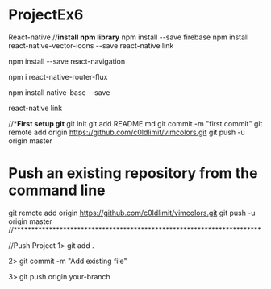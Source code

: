 # ProjectEx6
React-native
//**************install npm library**************
npm install --save firebase
npm install react-native-vector-icons --save
react-native link

npm install --save react-navigation
 
npm i react-native-router-flux

npm install native-base --save

react-native link

//***************First setup git**************
git init
git add README.md
git commit -m "first commit"
git remote add origin https://github.com/c0ldlimit/vimcolors.git
git push -u origin master
 
# Push an existing repository from the command line
 
git remote add origin https://github.com/c0ldlimit/vimcolors.git
git push -u origin master
//**********************************************************************

//Push Project
1> git add .

2> git commit -m "Add existing file"

3> git push origin your-branch

 
